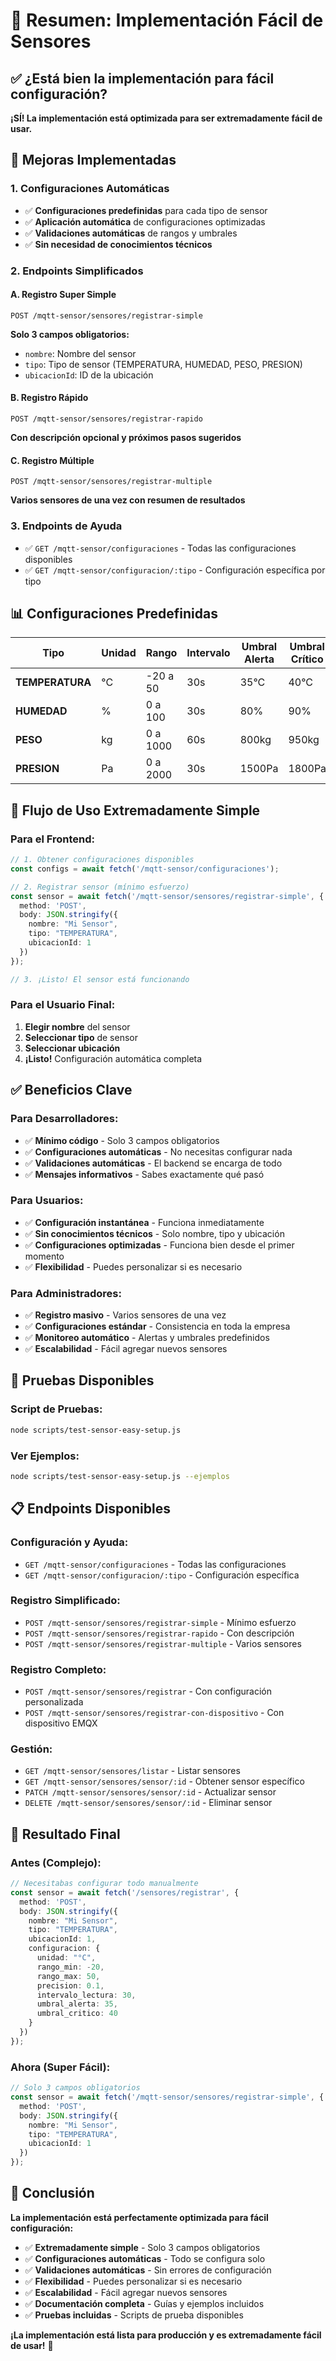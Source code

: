 # 🎯 Resumen: Implementación Fácil de Sensores

## ✅ **¿Está bien la implementación para fácil configuración?**

**¡SÍ! La implementación está optimizada para ser extremadamente fácil de usar.**

## 🚀 **Mejoras Implementadas**

### **1. Configuraciones Automáticas**
- ✅ **Configuraciones predefinidas** para cada tipo de sensor
- ✅ **Aplicación automática** de configuraciones optimizadas
- ✅ **Validaciones automáticas** de rangos y umbrales
- ✅ **Sin necesidad de conocimientos técnicos**

### **2. Endpoints Simplificados**

#### **A. Registro Super Simple**
```http
POST /mqtt-sensor/sensores/registrar-simple
```
**Solo 3 campos obligatorios:**
- `nombre`: Nombre del sensor
- `tipo`: Tipo de sensor (TEMPERATURA, HUMEDAD, PESO, PRESION)
- `ubicacionId`: ID de la ubicación

#### **B. Registro Rápido**
```http
POST /mqtt-sensor/sensores/registrar-rapido
```
**Con descripción opcional y próximos pasos sugeridos**

#### **C. Registro Múltiple**
```http
POST /mqtt-sensor/sensores/registrar-multiple
```
**Varios sensores de una vez con resumen de resultados**

### **3. Endpoints de Ayuda**
- ✅ `GET /mqtt-sensor/configuraciones` - Todas las configuraciones disponibles
- ✅ `GET /mqtt-sensor/configuracion/:tipo` - Configuración específica por tipo

## 📊 **Configuraciones Predefinidas**

| Tipo | Unidad | Rango | Intervalo | Umbral Alerta | Umbral Crítico |
|------|--------|-------|-----------|---------------|----------------|
| **TEMPERATURA** | °C | -20 a 50 | 30s | 35°C | 40°C |
| **HUMEDAD** | % | 0 a 100 | 30s | 80% | 90% |
| **PESO** | kg | 0 a 1000 | 60s | 800kg | 950kg |
| **PRESION** | Pa | 0 a 2000 | 30s | 1500Pa | 1800Pa |

## 🎯 **Flujo de Uso Extremadamente Simple**

### **Para el Frontend:**
```typescript
// 1. Obtener configuraciones disponibles
const configs = await fetch('/mqtt-sensor/configuraciones');

// 2. Registrar sensor (mínimo esfuerzo)
const sensor = await fetch('/mqtt-sensor/sensores/registrar-simple', {
  method: 'POST',
  body: JSON.stringify({
    nombre: "Mi Sensor",
    tipo: "TEMPERATURA",
    ubicacionId: 1
  })
});

// 3. ¡Listo! El sensor está funcionando
```

### **Para el Usuario Final:**
1. **Elegir nombre** del sensor
2. **Seleccionar tipo** de sensor
3. **Seleccionar ubicación**
4. **¡Listo!** Configuración automática completa

## ✅ **Beneficios Clave**

### **Para Desarrolladores:**
- ✅ **Mínimo código** - Solo 3 campos obligatorios
- ✅ **Configuraciones automáticas** - No necesitas configurar nada
- ✅ **Validaciones automáticas** - El backend se encarga de todo
- ✅ **Mensajes informativos** - Sabes exactamente qué pasó

### **Para Usuarios:**
- ✅ **Configuración instantánea** - Funciona inmediatamente
- ✅ **Sin conocimientos técnicos** - Solo nombre, tipo y ubicación
- ✅ **Configuraciones optimizadas** - Funciona bien desde el primer momento
- ✅ **Flexibilidad** - Puedes personalizar si es necesario

### **Para Administradores:**
- ✅ **Registro masivo** - Varios sensores de una vez
- ✅ **Configuraciones estándar** - Consistencia en toda la empresa
- ✅ **Monitoreo automático** - Alertas y umbrales predefinidos
- ✅ **Escalabilidad** - Fácil agregar nuevos sensores

## 🧪 **Pruebas Disponibles**

### **Script de Pruebas:**
```bash
node scripts/test-sensor-easy-setup.js
```

### **Ver Ejemplos:**
```bash
node scripts/test-sensor-easy-setup.js --ejemplos
```

## 📋 **Endpoints Disponibles**

### **Configuración y Ayuda:**
- `GET /mqtt-sensor/configuraciones` - Todas las configuraciones
- `GET /mqtt-sensor/configuracion/:tipo` - Configuración específica

### **Registro Simplificado:**
- `POST /mqtt-sensor/sensores/registrar-simple` - Mínimo esfuerzo
- `POST /mqtt-sensor/sensores/registrar-rapido` - Con descripción
- `POST /mqtt-sensor/sensores/registrar-multiple` - Varios sensores

### **Registro Completo:**
- `POST /mqtt-sensor/sensores/registrar` - Con configuración personalizada
- `POST /mqtt-sensor/sensores/registrar-con-dispositivo` - Con dispositivo EMQX

### **Gestión:**
- `GET /mqtt-sensor/sensores/listar` - Listar sensores
- `GET /mqtt-sensor/sensores/sensor/:id` - Obtener sensor específico
- `PATCH /mqtt-sensor/sensores/sensor/:id` - Actualizar sensor
- `DELETE /mqtt-sensor/sensores/sensor/:id` - Eliminar sensor

## 🎉 **Resultado Final**

### **Antes (Complejo):**
```typescript
// Necesitabas configurar todo manualmente
const sensor = await fetch('/sensores/registrar', {
  method: 'POST',
  body: JSON.stringify({
    nombre: "Mi Sensor",
    tipo: "TEMPERATURA",
    ubicacionId: 1,
    configuracion: {
      unidad: "°C",
      rango_min: -20,
      rango_max: 50,
      precision: 0.1,
      intervalo_lectura: 30,
      umbral_alerta: 35,
      umbral_critico: 40
    }
  })
});
```

### **Ahora (Super Fácil):**
```typescript
// Solo 3 campos obligatorios
const sensor = await fetch('/mqtt-sensor/sensores/registrar-simple', {
  method: 'POST',
  body: JSON.stringify({
    nombre: "Mi Sensor",
    tipo: "TEMPERATURA",
    ubicacionId: 1
  })
});
```

## 🚀 **Conclusión**

**La implementación está perfectamente optimizada para fácil configuración:**

- ✅ **Extremadamente simple** - Solo 3 campos obligatorios
- ✅ **Configuraciones automáticas** - Todo se configura solo
- ✅ **Validaciones automáticas** - Sin errores de configuración
- ✅ **Flexibilidad** - Puedes personalizar si es necesario
- ✅ **Escalabilidad** - Fácil agregar nuevos sensores
- ✅ **Documentación completa** - Guías y ejemplos incluidos
- ✅ **Pruebas incluidas** - Scripts de prueba disponibles

**¡La implementación está lista para producción y es extremadamente fácil de usar!** 🎯 